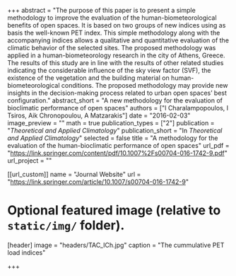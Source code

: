 +++
abstract = "The purpose of this paper is to present a simple methodology to improve the evaluation of the human-biometeorological benefits of open spaces. It is based on two groups of new indices using as basis the well-known PET index. This simple methodology along with the accompanying indices allows a qualitative and quantitative evaluation of the climatic behavior of the selected sites. The proposed methodology was applied in a human-biometeorology research in the city of Athens, Greece. The results of this study are in line with the results of other related studies indicating the considerable influence of the sky view factor (SVF), the existence of the vegetation and the building material on human-biometeorological conditions. The proposed methodology may provide new insights in the decision-making process related to urban open spaces’ best configuration."
abstract_short = "A new methodology for the evaluation of bioclimatic performance of open spaces"
authors = ["I Charalampopoulos, I Tsiros, Aik Chronopoulou, A Matzarakis"]
date = "2016-02-03"
image_preview = ""
math = true
publication_types = ["2"]
publication = "*Theoretical and Applied Climatology*"
publication_short = "In *Theoretical and Applied Climatology*"
selected = false
title = "A methodology for the evaluation of the human-bioclimatic performance of open spaces"
url_pdf = "https://link.springer.com/content/pdf/10.1007%2Fs00704-016-1742-9.pdf"
url_project = ""

[[url_custom]]
name = "Journal Website"
url = "https://link.springer.com/article/10.1007/s00704-016-1742-9"

# Optional featured image (relative to `static/img/` folder).
[header]
image = "headers/TAC_ICh.jpg"
caption = "The cummulative PET load indices"

+++

